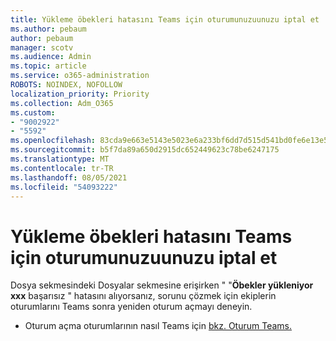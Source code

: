 ```yaml
---
title: Yükleme öbekleri hatasını Teams için oturumunuzuunuzu iptal et
ms.author: pebaum
author: pebaum
manager: scotv
ms.audience: Admin
ms.topic: article
ms.service: o365-administration
ROBOTS: NOINDEX, NOFOLLOW
localization_priority: Priority
ms.collection: Adm_O365
ms.custom:
- "9002922"
- "5592"
ms.openlocfilehash: 83cda9e663e5143e5023e6a233bf6dd7d515d541bd0fe6e13e50b61c26066416
ms.sourcegitcommit: b5f7da89a650d2915dc652449623c78be6247175
ms.translationtype: MT
ms.contentlocale: tr-TR
ms.lasthandoff: 08/05/2021
ms.locfileid: "54093222"
---
```

# <a name="sign-out-of-teams-to-resolve-loading-chunk-error"></a>Yükleme öbekleri hatasını Teams için oturumunuzuunuzu iptal et

Dosya sekmesindeki Dosyalar sekmesine erişirken " "**Öbekler yükleniyor xxx** başarısız " hatasını alıyorsanız, sorunu çözmek için ekiplerin oturumlarını Teams sonra yeniden oturum açmayı deneyin.

- Oturum açma oturumlarının nasıl Teams için [bkz. Oturum Teams.](https://support.microsoft.com/en-ie/office/sign-out-of-teams-a6d76e69-e1dd-4bc4-8e5f-04ba48384487)

